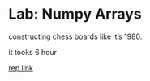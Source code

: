 
# Lab: Numpy Arrays
constructing chess boards like it’s 1980. 

it tooks 6 hour

[rep link](https://github.com/fadiHB/chess-board)
